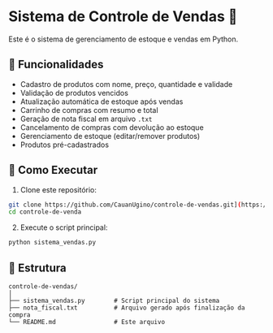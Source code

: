 # Sistema de Controle de Vendas 🛒

Este é o sistema de gerenciamento de estoque e vendas em Python.

## 🔧 Funcionalidades

- Cadastro de produtos com nome, preço, quantidade e validade
- Validação de produtos vencidos
- Atualização automática de estoque após vendas
- Carrinho de compras com resumo e total
- Geração de nota fiscal em arquivo `.txt`
- Cancelamento de compras com devolução ao estoque
- Gerenciamento de estoque (editar/remover produtos)
- Produtos pré-cadastrados

## 🚀 Como Executar

1. Clone este repositório:
```bash
git clone https://github.com/CauanUgino/controle-de-vendas.git](https://github.com/CauanUgino/Controle-de-vendas_01.git
cd controle-de-venda
```

2. Execute o script principal:
```bash
python sistema_vendas.py
```

## 📁 Estrutura

```
controle-de-vendas/
│
├── sistema_vendas.py        # Script principal do sistema
├── nota_fiscal.txt          # Arquivo gerado após finalização da compra
└── README.md                # Este arquivo
```
